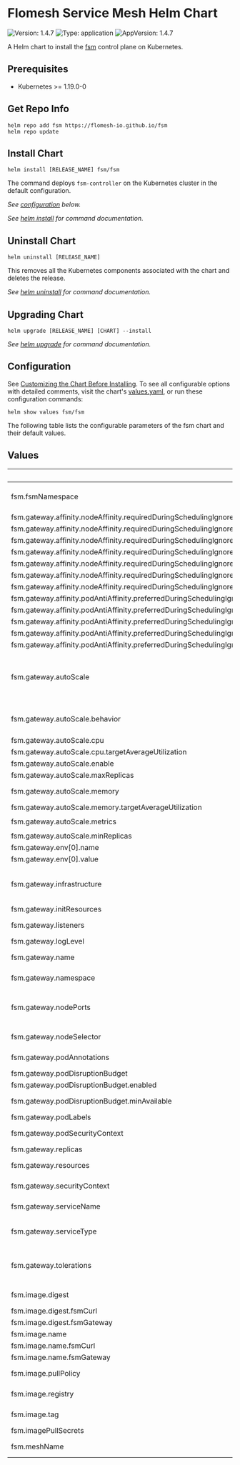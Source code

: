 # Flomesh Service Mesh Helm Chart

![Version: 1.4.7](https://img.shields.io/badge/Version-1.4.7-informational?style=flat-square) ![Type: application](https://img.shields.io/badge/Type-application-informational?style=flat-square) ![AppVersion: 1.4.7](https://img.shields.io/badge/AppVersion-1.4.7-informational?style=flat-square)

A Helm chart to install the [fsm](https://github.com/flomesh-io/fsm) control plane on Kubernetes.

## Prerequisites

- Kubernetes >= 1.19.0-0

## Get Repo Info

```console
helm repo add fsm https://flomesh-io.github.io/fsm
helm repo update
```

## Install Chart

```console
helm install [RELEASE_NAME] fsm/fsm
```

The command deploys `fsm-controller` on the Kubernetes cluster in the default configuration.

_See [configuration](#configuration) below._

_See [helm install](https://helm.sh/docs/helm/helm_install/) for command documentation._

## Uninstall Chart

```console
helm uninstall [RELEASE_NAME]
```

This removes all the Kubernetes components associated with the chart and deletes the release.

_See [helm uninstall](https://helm.sh/docs/helm/helm_uninstall/) for command documentation._

## Upgrading Chart

```console
helm upgrade [RELEASE_NAME] [CHART] --install
```

_See [helm upgrade](https://helm.sh/docs/helm/helm_upgrade/) for command documentation._

## Configuration

See [Customizing the Chart Before Installing](https://helm.sh/docs/intro/using_helm/#customizing-the-chart-before-installing). To see all configurable options with detailed comments, visit the chart's [values.yaml](./values.yaml), or run these configuration commands:

```console
helm show values fsm/fsm
```

The following table lists the configurable parameters of the fsm chart and their default values.

## Values

| Key | Type | Default | Description |
|-----|------|---------|-------------|
| fsm.fsmNamespace | string | `""` | Namespace to deploy FSM in. If not specified, the Helm release namespace is used. |
| fsm.gateway.affinity.nodeAffinity.requiredDuringSchedulingIgnoredDuringExecution.nodeSelectorTerms[0].matchExpressions[0].key | string | `"kubernetes.io/os"` |  |
| fsm.gateway.affinity.nodeAffinity.requiredDuringSchedulingIgnoredDuringExecution.nodeSelectorTerms[0].matchExpressions[0].operator | string | `"In"` |  |
| fsm.gateway.affinity.nodeAffinity.requiredDuringSchedulingIgnoredDuringExecution.nodeSelectorTerms[0].matchExpressions[0].values[0] | string | `"linux"` |  |
| fsm.gateway.affinity.nodeAffinity.requiredDuringSchedulingIgnoredDuringExecution.nodeSelectorTerms[0].matchExpressions[1].key | string | `"kubernetes.io/arch"` |  |
| fsm.gateway.affinity.nodeAffinity.requiredDuringSchedulingIgnoredDuringExecution.nodeSelectorTerms[0].matchExpressions[1].operator | string | `"In"` |  |
| fsm.gateway.affinity.nodeAffinity.requiredDuringSchedulingIgnoredDuringExecution.nodeSelectorTerms[0].matchExpressions[1].values[0] | string | `"amd64"` |  |
| fsm.gateway.affinity.nodeAffinity.requiredDuringSchedulingIgnoredDuringExecution.nodeSelectorTerms[0].matchExpressions[1].values[1] | string | `"arm64"` |  |
| fsm.gateway.affinity.podAntiAffinity.preferredDuringSchedulingIgnoredDuringExecution[0].podAffinityTerm.labelSelector.matchExpressions[0].key | string | `"app"` |  |
| fsm.gateway.affinity.podAntiAffinity.preferredDuringSchedulingIgnoredDuringExecution[0].podAffinityTerm.labelSelector.matchExpressions[0].operator | string | `"In"` |  |
| fsm.gateway.affinity.podAntiAffinity.preferredDuringSchedulingIgnoredDuringExecution[0].podAffinityTerm.labelSelector.matchExpressions[0].values[0] | string | `"fsm-gateway"` |  |
| fsm.gateway.affinity.podAntiAffinity.preferredDuringSchedulingIgnoredDuringExecution[0].podAffinityTerm.topologyKey | string | `"kubernetes.io/hostname"` |  |
| fsm.gateway.affinity.podAntiAffinity.preferredDuringSchedulingIgnoredDuringExecution[0].weight | int | `100` |  |
| fsm.gateway.autoScale | object | `{"behavior":{"scaleDown":{"policies":[{"periodSeconds":60,"type":"Pods","value":1},{"periodSeconds":60,"type":"Percent","value":10}],"selectPolicy":"Min","stabilizationWindowSeconds":300},"scaleUp":{"policies":[{"periodSeconds":15,"type":"Percent","value":100},{"periodSeconds":15,"type":"Pods","value":2}],"selectPolicy":"Max","stabilizationWindowSeconds":0}},"cpu":{"targetAverageUtilization":80},"enable":false,"maxReplicas":10,"memory":{"targetAverageUtilization":80},"metrics":[{"resource":{"name":"cpu","target":{"averageUtilization":80,"type":"Utilization"}},"type":"Resource"},{"resource":{"name":"memory","target":{"averageUtilization":80,"type":"Utilization"}},"type":"Resource"}],"minReplicas":1}` | Auto scale configuration |
| fsm.gateway.autoScale.behavior | object | `{"scaleDown":{"policies":[{"periodSeconds":60,"type":"Pods","value":1},{"periodSeconds":60,"type":"Percent","value":10}],"selectPolicy":"Min","stabilizationWindowSeconds":300},"scaleUp":{"policies":[{"periodSeconds":15,"type":"Percent","value":100},{"periodSeconds":15,"type":"Pods","value":2}],"selectPolicy":"Max","stabilizationWindowSeconds":0}}` | Auto scale behavior, for v2 API |
| fsm.gateway.autoScale.cpu | object | `{"targetAverageUtilization":80}` | Auto scale cpu metrics, for v2beta2 API |
| fsm.gateway.autoScale.cpu.targetAverageUtilization | int | `80` | Average target CPU utilization (%) |
| fsm.gateway.autoScale.enable | bool | `false` | Enable Autoscale |
| fsm.gateway.autoScale.maxReplicas | int | `10` | Maximum replicas for autoscale |
| fsm.gateway.autoScale.memory | object | `{"targetAverageUtilization":80}` | Auto scale memory metrics, for v2beta2 API |
| fsm.gateway.autoScale.memory.targetAverageUtilization | int | `80` | Average target memory utilization (%) |
| fsm.gateway.autoScale.metrics | list | `[{"resource":{"name":"cpu","target":{"averageUtilization":80,"type":"Utilization"}},"type":"Resource"},{"resource":{"name":"memory","target":{"averageUtilization":80,"type":"Utilization"}},"type":"Resource"}]` | Auto scale metrics, for v2 API |
| fsm.gateway.autoScale.minReplicas | int | `1` | Minimum replicas for autoscale |
| fsm.gateway.env[0].name | string | `"GIN_MODE"` |  |
| fsm.gateway.env[0].value | string | `"release"` |  |
| fsm.gateway.infrastructure | object | `{"annotations":{},"labels":{}}` | Gateway's infrastructure, override by gateway.spec.infrastructure.annotations and gateway.spec.infrastructure.labels -- NOT override by parameterRef |
| fsm.gateway.initResources | object | `{"limits":{"cpu":"500m","memory":"512M"},"requests":{"cpu":"200m","memory":"128M"}}` | initContainer resource configuration |
| fsm.gateway.listeners | object | `{}` | Gateway's listeners, not overridable by parameterRef |
| fsm.gateway.logLevel | string | `"info"` |  |
| fsm.gateway.name | string | `""` | Gateway's name, not overridable by parameterRef |
| fsm.gateway.namespace | string | `"default"` | Gateway's namespace, not overridable by parameterRef |
| fsm.gateway.nodePorts | list | `[]` | NodePort service configuration    nodePorts:      - port: 80        nodePort: 30080      - port: 443        nodePort: 30443      - port: 53        nodePort: 30053 |
| fsm.gateway.nodeSelector | object | `{}` | Node selector applied to control plane pods. |
| fsm.gateway.podAnnotations | object | `{}` | FSM Gateway Controller's pod annotations |
| fsm.gateway.podDisruptionBudget | object | `{"enabled":false,"minAvailable":1}` | Pod disruption budget configuration |
| fsm.gateway.podDisruptionBudget.enabled | bool | `false` | Enable Pod Disruption Budget |
| fsm.gateway.podDisruptionBudget.minAvailable | int | `1` | Minimum number of pods that must be available |
| fsm.gateway.podLabels | object | `{}` | FSM Gateway Controller's pod labels |
| fsm.gateway.podSecurityContext | object | `{"runAsGroup":65532,"runAsNonRoot":true,"runAsUser":65532,"seccompProfile":{"type":"RuntimeDefault"}}` | FSM Gateway Controller's pod security context |
| fsm.gateway.replicas | int | `1` | FSM Gateway's replica count |
| fsm.gateway.resources | object | `{"limits":{"cpu":"2","memory":"1G"},"requests":{"cpu":"0.5","memory":"128M"}}` | FSM Gateway's container resource parameters. |
| fsm.gateway.securityContext | object | `{"allowPrivilegeEscalation":false,"capabilities":{"drop":["ALL"]}}` | FSM Gateway Controller's container security context |
| fsm.gateway.serviceName | string | `""` | Gateway's service name, not overridable by parameterRef |
| fsm.gateway.serviceType | string | `"LoadBalancer"` | FSM Gateway's service type, only LoadBalancer and NodePort are supported |
| fsm.gateway.tolerations | list | `[]` | Node tolerations applied to control plane pods. The specified tolerations allow pods to schedule onto nodes with matching taints. |
| fsm.image.digest | object | `{"fsmCurl":"","fsmGateway":""}` | Image digest (defaults to latest compatible tag) |
| fsm.image.digest.fsmCurl | string | `""` | fsm-curl's image digest |
| fsm.image.digest.fsmGateway | string | `""` | fsm-gateway's image digest |
| fsm.image.name | object | `{"fsmCurl":"fsm-curl","fsmGateway":"fsm-gateway"}` | Image name defaults |
| fsm.image.name.fsmCurl | string | `"fsm-curl"` | fsm-curl's image name |
| fsm.image.name.fsmGateway | string | `"fsm-gateway"` | fsm-gateway's image name |
| fsm.image.pullPolicy | string | `"IfNotPresent"` | Container image pull policy for control plane containers |
| fsm.image.registry | string | `"flomesh"` | Container image registry for control plane images |
| fsm.image.tag | string | `"1.4.7"` | Container image tag for control plane images |
| fsm.imagePullSecrets | list | `[]` | `fsm-gateway` image pull secret |
| fsm.meshName | string | `"fsm"` | Identifier for the instance of a service mesh within a cluster |

<!-- markdownlint-enable MD013 MD034 -->
<!-- markdownlint-restore -->